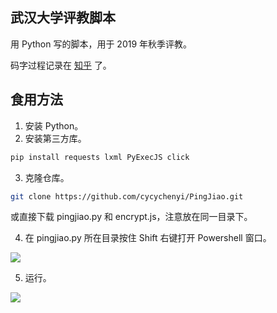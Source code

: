 ## 武汉大学评教脚本

用 Python 写的脚本，用于 2019 年秋季评教。

码字过程记录在 [知乎](https://zhuanlan.zhihu.com/p/97320141) 了。

## 食用方法

1. 安装 Python。
2. 安装第三方库。

```bash
pip install requests lxml PyExecJS click
```

3. 克隆仓库。

```bash
git clone https://github.com/cycychenyi/PingJiao.git
```

或直接下载 pingjiao.py 和 encrypt.js，注意放在同一目录下。

4. 在 pingjiao.py 所在目录按住 Shift 右键打开 Powershell 窗口。

![](https://i.loli.net/2019/12/15/vVTMrnqWZilhgO1.png)

5. 运行。

![](https://i.loli.net/2019/12/15/rj3ApLq6Zfwig9D.png)

